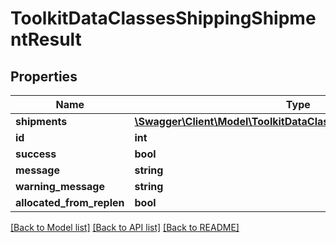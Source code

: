 # ToolkitDataClassesShippingShipmentResult

## Properties
Name | Type | Description | Notes
------------ | ------------- | ------------- | -------------
**shipments** | [**\Swagger\Client\Model\ToolkitDataClassesOrdersOrderShipment[]**](ToolkitDataClassesOrdersOrderShipment.md) |  | [optional] 
**id** | **int** |  | [optional] 
**success** | **bool** |  | [optional] 
**message** | **string** |  | [optional] 
**warning_message** | **string** |  | [optional] 
**allocated_from_replen** | **bool** |  | [optional] 

[[Back to Model list]](../README.md#documentation-for-models) [[Back to API list]](../README.md#documentation-for-api-endpoints) [[Back to README]](../README.md)


